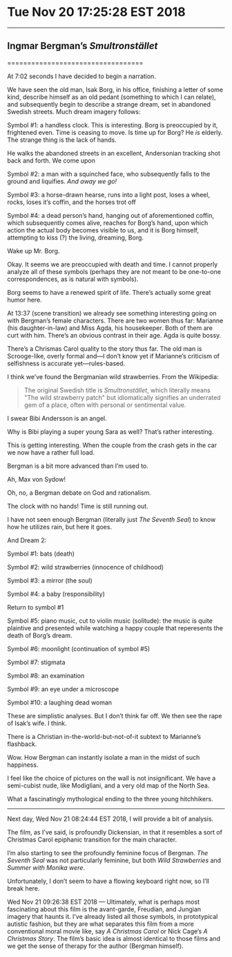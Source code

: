 # Tue Nov 20 17:25:28 EST 2018
----------------------------
## Ingmar Bergman’s _Smultronstället_
==================================

At 7:02 seconds I have decided to begin a narration.

We have seen the old man, Isak Borg, in his office, finishing a letter of some
kind, describe himself as an old pedant (something to which I can relate), and
subsequently begin to describe a strange dream, set in abandoned Swedish
streets. Much dream imagery follows:

Symbol #1: a handless clock. This is interesting. Borg is preoccupied by it,
frightened even. Time is ceasing to move. Is time up for Borg? He _is_ elderly.
The strange thing is the lack of hands.

He walks the abandoned streets in an excellent, Andersonian tracking shot back
and forth. We come upon

Symbol #2: a man with a squinched face, who subsequently falls to the ground and
liquifies. _And away we go!_

Symbol #3: a horse-drawn hearse, runs into a light post, loses a wheel, rocks,
loses it’s coffin, and the horses trot off

Symbol #4: a dead person’s hand, hanging out of aforementioned coffin, which
subsequently comes alive, reaches for Borg’s hand, upon which action the actual
body becomes visible to us, and it is Borg himself, attempting to kiss (?) the
living, dreaming, Borg.

Wake up Mr. Borg.

Okay. It seems we are preoccupied with death and time. I cannot properly analyze
all of these symbols (perhaps they are not meant to be one-to-one
correspondences, as is natural with symbols).

Borg seems to have a renewed spirit of life. There’s actually some great humor
here. 

At 13:37 (scene transition) we already see something interesting going on with
Bergman’s female characters. There are two women thus far: Marianne (his
daughter-in-law) and Miss Agda, his housekeeper. Both of them are curt with him.
There’s an obvious contrast in their age. Agda is quite bossy.

There’s a Chrismas Carol quality to the story thus far. The old man is
Scrooge-like, overly formal and—I don’t know yet if Marianne’s criticism of
selfishness is accurate yet—rules-based.

I think we’ve found the Bergmanian wild strawberries. From the Wikipedia:

>The original Swedish title is _Smultronstället_, which literally means "The
>wild strawberry patch" but idiomatically signifies an underrated gem of a
>place, often with personal or sentimental value. 

I swear Bibi Andersson is an angel.

Why is Bibi playing a super young Sara as well? That’s rather interesting.

This is getting interesting. When the couple from the crash gets in the car we
now have a rather full load.

Bergman is a bit more advanced than I’m used to.

Ah, Max von Sydow!

Oh, no, a Bergman debate on God and rationalism.

The clock with no hands! Time is still running out. 

I have not seen enough Bergman (literally just _The Seventh Seal_) to know how
he utilizes rain, but here it goes.

And Dream 2:

Symbol #1: bats (death)

Symbol #2: wild strawberries (innocence of childhood)

Symbol #3: a mirror (the soul)

Symbol #4: a baby (responsibility)

Return to symbol #1

Symbol #5: piano music, cut to violin music (solitude): the music is quite
plaintive and presented while watching a happy couple that reperesents the death
of Borg’s dream.

Symbol #6: moonlight (continuation of symbol #5)

Symbol #7: stigmata

Symbol #8: an examination

Symbol #9: an eye under a microscope

Symbol #10: a laughing dead woman

These are simplistic analyses. But I don’t think far off. We then see the rape
of Isak’s wife. I think.

There is a Christian in-the-world-but-not-of-it subtext to Marianne’s flashback.

Wow. How Bergman can instantly isolate a man in the midst of such happiness.

I feel like the choice of pictures on the wall is not insignificant. We have a
semi-cubist nude, like Modigliani, and a very old map of the North Sea.

What a fascinatingly mythological ending to the three young hitchhikers.

---

Next day, Wed Nov 21 08:24:44 EST 2018, I will provide a bit of analysis.

The film, as I’ve said, is profoundly Dickensian, in that it resembles a sort of
Christmas Carol epiphanic transition for the main character.

I’m also starting to see the profoundly feminine focus of Bergman. _The Seventh
Seal_ was not particularly feminine, but both _Wild Strawberries_ and _Summer
with Monika_ _were_.

Unfortunately, I don’t seem to have a flowing keyboard right now, so I’ll break
here.

Wed Nov 21 09:26:38 EST 2018 — Ultimately, what is perhaps most fascinating
about this film is the avant-garde, Freudian, and Jungian imagery that haunts
it. I’ve already listed all those symbols, in prototypical autistic fashion, but
they are what separates this film from a more conventional moral movie like, say
_A Christmas Carol_ or Nick Cage’s _A Christmas Story_. The film’s basic idea is
almost identical to those films and we get the sense of therapy for the author
(Bergman himself).
